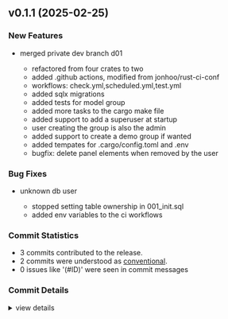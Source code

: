 

## v0.1.1 (2025-02-25)

### New Features

 - <csr-id-c5ac8afff5317ff21fc8ebf7d0b9150be86ae9f3/> merged private dev branch d01
   - refactored from four crates to two
   - added .github actions, modified from jonhoo/rust-ci-conf
   - workflows: check.yml,scheduled.yml,test.yml
   - added sqlx migrations
   - added tests for model group
   - added more tasks to the cargo make file
   - added support to add a superuser at startup
   - user creating the group is also the admin
   - added support to create a demo group if wanted
   - added tempates for .cargo/config.toml and .env
   - bugfix: delete panel elements when removed by the user

### Bug Fixes

 - <csr-id-6bb54fe588c915d56752ec84c1719f1bde9cbd77/> unknown db user
   - stopped setting table ownership in 001_init.sql
   - added env variables to the ci workflows

### Commit Statistics

<csr-read-only-do-not-edit/>

 - 3 commits contributed to the release.
 - 2 commits were understood as [conventional](https://www.conventionalcommits.org).
 - 0 issues like '(#ID)' were seen in commit messages

### Commit Details

<csr-read-only-do-not-edit/>

<details><summary>view details</summary>

 * **Uncategorized**
    - Release airlab-web v0.1.1 ([`458b1ca`](https://github.com/BodenmillerGroup/airlab-rs/commit/458b1ca820a976d7c88cd5aa07ab98ff40281666))
    - Unknown db user ([`6bb54fe`](https://github.com/BodenmillerGroup/airlab-rs/commit/6bb54fe588c915d56752ec84c1719f1bde9cbd77))
    - Merged private dev branch d01 ([`c5ac8af`](https://github.com/BodenmillerGroup/airlab-rs/commit/c5ac8afff5317ff21fc8ebf7d0b9150be86ae9f3))
</details>

